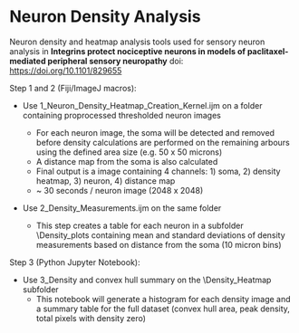 # Neuron Density Analysis

Neuron density and heatmap analysis tools used for sensory neuron analysis in **Integrins protect nociceptive neurons in models of paclitaxel-mediated peripheral sensory neuropathy** 
doi: https://doi.org/10.1101/829655

Step 1 and 2 (Fiji/ImageJ macros):
  - Use 1_Neuron_Density_Heatmap_Creation_Kernel.ijm on a folder containing proprocessed thresholded neuron images
      - For each neuron image, the soma will be detected and removed before density calculations are performed on the remaining arbours using the defined area size (e.g. 50 x 50 microns)
      - A distance map from the soma is also calculated
      - Final output is a image containing 4 channels: 1) soma, 2) density heatmap, 3) neuron, 4) distance map
      - ~ 30 seconds / neuron image (2048 x 2048)
       
  - Use 2_Density_Measurements.ijm on the same folder
    - This step creates a table for each neuron in a subfolder \Density_plots containing mean and standard deviations of density measurements based on distance from the soma (10 micron bins)
    
Step 3 (Python Jupyter Notebook):
- Use 3_Density and convex hull summary on the \Density_Heatmap subfolder
  - This notebook will generate a histogram for each density image and a summary table for the full dataset (convex hull area, peak density, total pixels with density zero)
